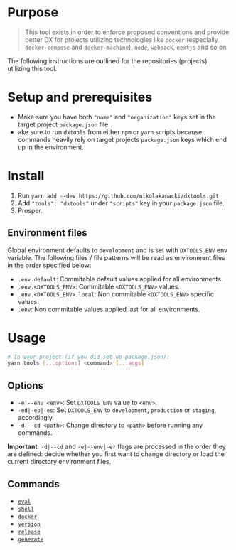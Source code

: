 # Purpose

> This tool exists in order to enforce proposed conventions and provide better DX for projects utilizing technologies like `docker` (especially `docker-compose` and `docker-machine`), `node`, `webpack`, `nextjs` and so on.

The following instructions are outlined for the repositories (projects) utilizing this tool.

# Setup and prerequisites

- Make sure you have both `"name"` and `"organization"` keys set in the target project `package.json` file.
- ake sure to run `dxtools` from either `npm` or `yarn` scripts because commands heavily rely on target projects `package.json` keys which end up in the environment.

# Install

1. Run `yarn add --dev https://github.com/nikolakanacki/dxtools.git`
2. Add `"tools": "dxtools"` under `"scripts"` key in your `package.json` file.
3. Prosper.

## Environment files

Global environment defaults to `development` and is set with `DXTOOLS_ENV` env variable.
The following files / file patterns will be read as environment files in the order specified below:

- `.env.default`: Commitable default values applied for all environments.
- `.env.<DXTOOLS_ENV>`: Commitable `<DXTOOLS_ENV>` values.
- `.env.<DXTOOLS_ENV>.local`: Non commitable `<DXTOOLS_ENV>` specific values.
- `.env`: Non commitable values applied last for all environments.

# Usage

```bash
# In your project (if you did set up package.json):
yarn tools [...options] <command> [...args]
```

## Options

- `-e|--env <env>`: Set `DXTOOLS_ENV` value to `<env>`.
- `-ed|-ep|-es`: Set `DXTOOLS_ENV` to `development`, `production` or `staging`, accordingly.
- `-d|--cd <path>`: Change directory to `<path>` before running any commands.

**Important**: `-d|--cd` and `-e|--env|-e*` flags are processed in the order they are defined: decide whether you first want to change directory or load the current directory environment files.

## Commands

- [`eval`](commands/eval.md)
- [`shell`](commands/shell.md)
- [`docker`](commands/docker.md)
- [`version`](commands/version.md)
- [`release`](commands/release.md)
- [`generate`](commands/generate.md)
